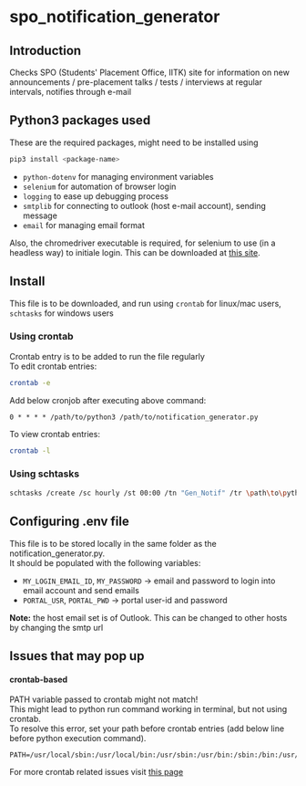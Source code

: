 # spo_notification_generator
## Introduction
Checks SPO (Students' Placement Office, IITK) site for information on new announcements / pre-placement talks / tests / interviews at regular intervals, notifies through e-mail

## Python3 packages used
These are the required packages, might need to be installed using
```sh
pip3 install <package-name>
```
- `python-dotenv` for managing environment variables
- `selenium` for automation of browser login
- `logging` to ease up debugging process
- `smtplib` for connecting to outlook (host e-mail account), sending message
- `email` for managing email format

Also, the chromedriver executable is required, for selenium to use (in a headless way) to initiale login. This can be downloaded at [this site](https://chromedriver.chromium.org/downloads).
## Install
This file is to be downloaded, and run using `crontab` for linux/mac users, `schtasks` for windows users

### Using crontab
Crontab entry is to be added to run the file regularly <br />
To edit crontab entries:
```sh
crontab -e
```
Add below cronjob after executing above command:
```
0 * * * * /path/to/python3 /path/to/notification_generator.py
```
To view crontab entries:
```sh
crontab -l
```

### Using schtasks
```sh
schtasks /create /sc hourly /st 00:00 /tn "Gen_Notif" /tr \path\to\python3 \path\to\notification_generator.py
```

## Configuring .env file
This file is to be stored locally in the same folder as the notification_generator.py. <br />
It should be populated with the following variables:
- `MY_LOGIN_EMAIL_ID`, `MY_PASSWORD` -> email and password to login into email account and send emails
- `PORTAL_USR`, `PORTAL_PWD` -> portal user-id and password

**Note:** the host email set is of Outlook. This can be changed to other hosts by changing the smtp url

## Issues that may pop up
#### crontab-based
PATH variable passed to crontab might not match! <br />
This might lead to python run command working in terminal, but not using crontab. <br />
To resolve this error, set your path before crontab entries (add below line before python execution command). <br />
```
PATH=/usr/local/sbin:/usr/local/bin:/usr/sbin:/usr/bin:/sbin:/bin:/usr/games:/usr/local/games:/snap/bin
```
For more crontab related issues visit [this page](https://askubuntu.com/questions/23009/why-crontab-scripts-are-not-working)
